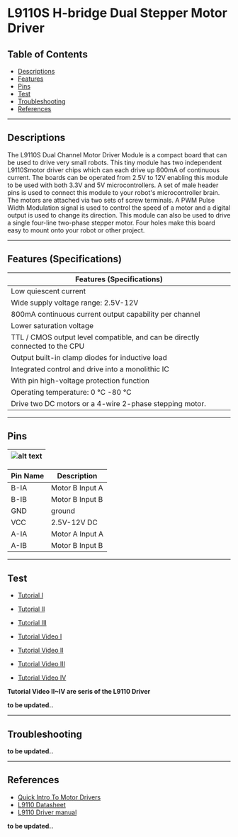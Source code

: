 # L9110S H-bridge Dual Stepper Motor Driver

## Table of Contents

-   [Descriptions](#descriptions)
-   [Features](#features)
-   [Pins](#pins)
-   [Test](#test-code)
-   [Troubleshooting](#troubleshooting)
-   [References](#references)

---

## Descriptions

The L9110S Dual Channel Motor Driver Module is a compact board that can be used to drive very small robots. This tiny module has two independent L9110Smotor driver chips which can each drive up 800mA of continuous current. The boards can be operated from 2.5V to 12V enabling this module to be used with both 3.3V and 5V microcontrollers. A set of male header pins is used to connect this module to your robot's microcontroller brain. The motors are attached via two sets of screw terminals. A PWM Pulse Width Modulation signal is used to control the speed of a motor and a digital output is used to change its direction. This module can also be used to drive a single four-line two-phase stepper motor. Four holes make this board easy to mount onto your robot or other project.

---

## Features (Specifications)

| Features (Specifications)                                                    |
| ---------------------------------------------------------------------------- |
| Low quiescent current                                                        |
| Wide supply voltage range: 2.5V-12V                                          |
| 800mA continuous current output capability per channel                       |
| Lower saturation voltage                                                     |
| TTL / CMOS output level compatible, and can be directly connected to the CPU |
| Output built-in clamp diodes for inductive load                              |
| Integrated control and drive into a monolithic IC                            |
| With pin high-voltage protection function                                    |
| Operating temperature: 0 ℃ -80 ℃                                             |
| Drive two DC motors or a 4-wire 2-phase stepping motor.                      |

---

## Pins

| ![alt text]('L9110S') |
| --------------------- |

| Pin Name | Description     |
| -------- | --------------- |
| B-IA     | Motor B Input A |
| B-IB     | Motor B Input B |
| GND      | ground          |
| VCC      | 2.5V-12V DC     |
| A-IA     | Motor A Input A |
| A-IB     | Motor B Input B |

---

## Test

-   [Tutorial I](https://bit.ly/2O8s9Ip)
-   [Tutorial II](https://bit.ly/39vyWmR)
-   [Tutorial III](https://bit.ly/3m48rdp)

-   [Tutorial Video I](https://youtu.be/-g6Q9lSHDzg)
-   [Tutorial Video II](https://youtu.be/YkfBtjs8uWg?list=PLMNZmOme4R7pn-QhH_yEKeLnJKszd6h6L)
-   [Tutorial Video III](https://youtu.be/8VC7G9KisMU?list=PLMNZmOme4R7pn-QhH_yEKeLnJKszd6h6L)
-   [Tutorial Video IV](https://youtu.be/aKxi7B4-d2U?list=PLMNZmOme4R7pn-QhH_yEKeLnJKszd6h6L)

**Tutorial Video II~IV are seris of the L9110 Driver**

**to be updated..**

---

## Troubleshooting

**to be updated..**

---

## References

-   [Quick Intro To Motor Drivers](https://bit.ly/3rCb9ry)
-   [L9110 Datasheet](https://bit.ly/2PcVIcr)
-   [L9110 Driver manual](https://bit.ly/39wmC5X)

**to be updated..**
